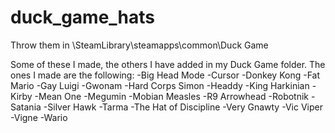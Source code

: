 # duck_game_hats
Throw them in \SteamLibrary\steamapps\common\Duck Game

Some of these I made, the others I have added in my Duck Game folder. The ones I made are the following:
-Big Head Mode
-Cursor
-Donkey Kong
-Fat Mario
-Gay Luigi
-Gwonam
-Hard Corps Simon
-Headdy
-King Harkinian
-Kirby
-Mean One
-Megumin
-Mobian Measles
-R9 Arrowhead
-Robotnik
-Satania
-Silver Hawk
-Tarma
-The Hat of Discipline
-Very Gnawty
-Vic Viper
-Vigne
-Wario